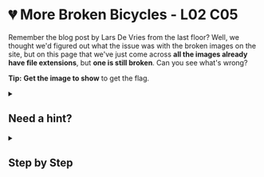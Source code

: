 # 💔 More Broken Bicycles - L02 C05

Remember the blog post by Lars De Vries from the last floor? Well, we thought we'd figured out what the issue was with the broken images on the site, but on this page that we've just come across **all the images already have file extensions**, but **one is still broken**. Can you see what's wrong?

**Tip:** **Get the image to show** to get the flag.

<details><summary>

## Need a hint?</summary>

```txt
💡 Hint: The image seems to have the wrong file extension. The other images all have .jpg, but this one has .gif, try
   changing it. Your browser has "Dev Tools" and an "Element Inspector", within it, that can help with this.
```

</details>

<details><summary>

## Step by Step</summary>

- Use inspect element to change the `.gif` file extension of the broken photo to `.jpg`.

![image of the correct photo](/assets/morebrokenbicycles1.jpg)

</details>
